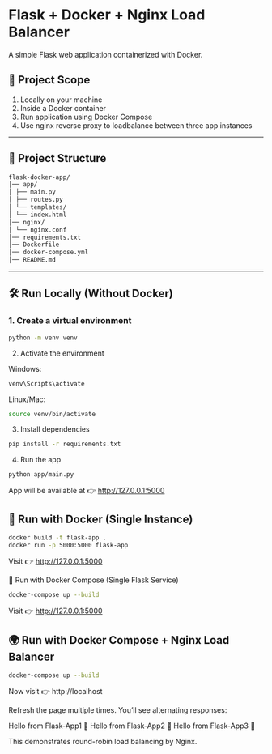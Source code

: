 # Flask + Docker + Nginx Load Balancer

A simple Flask web application containerized with Docker.  

## 🚀 Project Scope

1. Locally on your machine
2. Inside a Docker container
3. Run application using Docker Compose
4. Use nginx reverse proxy to loadbalance between three app instances

---

## 📂 Project Structure
```bash
flask-docker-app/
│── app/
│ ├── main.py
│ ├── routes.py
│ └── templates/
│ └── index.html
│── nginx/
│ └── nginx.conf
│── requirements.txt
│── Dockerfile
│── docker-compose.yml
│── README.md
```
---

## 🛠️ Run Locally (Without Docker)

### 1. Create a virtual environment
```bash
python -m venv venv
```
2. Activate the environment

Windows:
```bash
venv\Scripts\activate
```

Linux/Mac:
```bash
source venv/bin/activate
```
3. Install dependencies
```bash
pip install -r requirements.txt
```
4. Run the app
```bash
python app/main.py
```

App will be available at 👉 http://127.0.0.1:5000

## 🐳 Run with Docker (Single Instance) 

```bash
docker build -t flask-app .
docker run -p 5000:5000 flask-app
```
Visit 👉 http://127.0.0.1:5000

🐙 Run with Docker Compose (Single Flask Service)
```bash
docker-compose up --build
```
Visit 👉 http://127.0.0.1:5000

## 🌍 Run with Docker Compose + Nginx Load Balancer
```bash
docker-compose up --build
```

Now visit 👉 http://localhost

Refresh the page multiple times.
You’ll see alternating responses:

Hello from Flask-App1 🚀
Hello from Flask-App2 🚀
Hello from Flask-App3 🚀


This demonstrates round-robin load balancing by Nginx.
